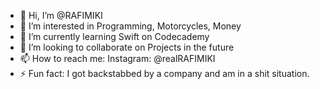 - 👋 Hi, I’m @RAFIMIKI
- 👀 I’m interested in Programming, Motorcycles, Money
- 🌱 I’m currently learning Swift on Codecademy
- 💞️ I’m looking to collaborate on Projects in the future
- 📫 How to reach me: Instagram: @realRAFIMIKI
- ⚡ Fun fact: I got backstabbed by a company and am in a shit situation.

<!---
RAFIMIKI/RAFIMIKI is a ✨ special ✨ repository because its `README.md` (this file) appears on your GitHub profile.
You can click the Preview link to take a look at your changes.
--->

